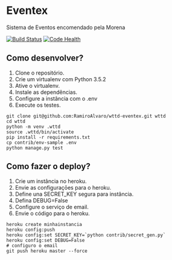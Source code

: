 # Eventex

Sistema de Eventos encomendado pela Morena

[![Build Status](https://travis-ci.org/RamiroAlvaro/wttd-eventex.svg?branch=master)](https://travis-ci.org/RamiroAlvaro/wttd-eventex)
[![Code Health](https://landscape.io/github/RamiroAlvaro/wttd-eventex/master/landscape.svg?style=flat)](https://landscape.io/github/RamiroAlvaro/wttd-eventex/master)

## Como desenvolver?

1. Clone o repositório.
2. Crie um virtualenv com Python 3.5.2
3. Ative o virtualenv.
4. Instale as dependências.
5. Configure a instância com o .env
6. Execute os testes.

```console
git clone git@github.com:RamiroAlvaro/wttd-eventex.git wttd
cd wttd
python -m venv .wttd
source .wttd/bin/activate
pip install -r requirements.txt
cp contrib/env-sample .env
python manage.py test
```


## Como fazer o deploy?

1. Crie um instância no heroku.
2. Envie as configuraçōes para o heroku.
3. Define una SECRET_KEY segura para instância.
4. Defina DEBUG=False
5. Configure o serviço de email.
6. Envie o código para o heroku.

```console
heroku create minhainstancia
heroku config:push
heroku config:set SECRET_KEY=`python contrib/secret_gen.py`
heroku config:set DEBUG=False
# configuro o email
git push heroku master --force
```